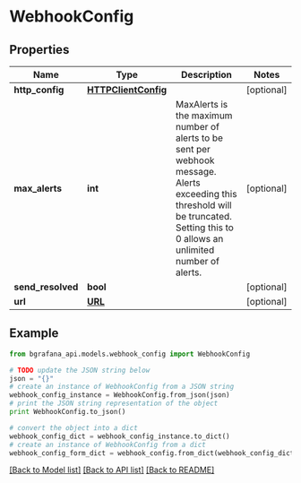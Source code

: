 # WebhookConfig


## Properties
Name | Type | Description | Notes
------------ | ------------- | ------------- | -------------
**http_config** | [**HTTPClientConfig**](HTTPClientConfig.md) |  | [optional] 
**max_alerts** | **int** | MaxAlerts is the maximum number of alerts to be sent per webhook message. Alerts exceeding this threshold will be truncated. Setting this to 0 allows an unlimited number of alerts. | [optional] 
**send_resolved** | **bool** |  | [optional] 
**url** | [**URL**](URL.md) |  | [optional] 

## Example

```python
from bgrafana_api.models.webhook_config import WebhookConfig

# TODO update the JSON string below
json = "{}"
# create an instance of WebhookConfig from a JSON string
webhook_config_instance = WebhookConfig.from_json(json)
# print the JSON string representation of the object
print WebhookConfig.to_json()

# convert the object into a dict
webhook_config_dict = webhook_config_instance.to_dict()
# create an instance of WebhookConfig from a dict
webhook_config_form_dict = webhook_config.from_dict(webhook_config_dict)
```
[[Back to Model list]](../README.md#documentation-for-models) [[Back to API list]](../README.md#documentation-for-api-endpoints) [[Back to README]](../README.md)


